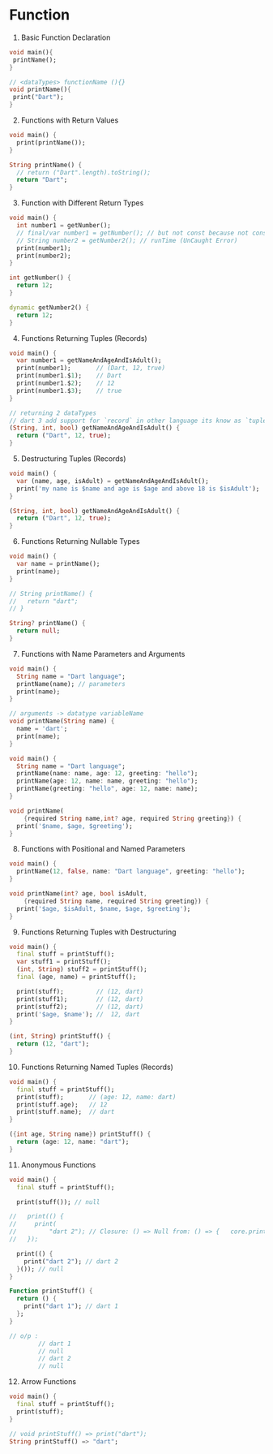 # Function

1. Basic Function Declaration

```dart
void main(){
 printName();
}

// <dataTypes> functionName (){}
void printName(){
 print("Dart");
}
```

2. Functions with Return Values

```dart
void main() {
  print(printName());
}

String printName() {
  // return ("Dart".length).toString();
  return "Dart";
}
```

3. Function with Different Return Types

```dart
void main() {
  int number1 = getNumber();
  // final/var number1 = getNumber(); // but not const because not constant value
  // String number2 = getNumber2(); // runTime (UnCaught Error)
  print(number1);
  print(number2);
}

int getNumber() {
  return 12;
}

dynamic getNumber2() {
  return 12;
}

```

4. Functions Returning Tuples (Records)

```dart
void main() {
  var number1 = getNameAndAgeAndIsAdult();
  print(number1);       // (Dart, 12, true)
  print(number1.$1);    // Dart
  print(number1.$2);    // 12
  print(number1.$3);    // true
}

// returning 2 dataTypes
// dart 3 add support for `record` in other language its know as `tuple`
(String, int, bool) getNameAndAgeAndIsAdult() {
  return ("Dart", 12, true);
}
```

5. Destructuring Tuples (Records)

```dart
void main() {
  var (name, age, isAdult) = getNameAndAgeAndIsAdult();
  print('my name is $name and age is $age and above 18 is $isAdult');
}

(String, int, bool) getNameAndAgeAndIsAdult() {
  return ("Dart", 12, true);
}

```

6. Functions Returning Nullable Types

```dart
void main() {
  var name = printName();
  print(name);
}

// String printName() {
//   return "dart";
// }

String? printName() {
  return null;
}


```

7. Functions with Name Parameters and Arguments

```dart
void main() {
  String name = "Dart language";
  printName(name); // parameters
  print(name);
}

// arguments -> datatype variableName
void printName(String name) {
  name = 'dart';
  print(name);
}

```

```dart
void main() {
  String name = "Dart language";
  printName(name: name, age: 12, greeting: "hello");
  printName(age: 12, name: name, greeting: "hello");
  printName(greeting: "hello", age: 12, name: name);
}

void printName(
    {required String name,int? age, required String greeting}) {
  print('$name, $age, $greeting');
}
```

8. Functions with Positional and Named Parameters

```dart
void main() {
  printName(12, false, name: "Dart language", greeting: "hello");
}

void printName(int? age, bool isAdult,
    {required String name, required String greeting}) {
  print('$age, $isAdult, $name, $age, $greeting');
}

```

9. Functions Returning Tuples with Destructuring

```dart
void main() {
  final stuff = printStuff();
  var stuff1 = printStuff();
  (int, String) stuff2 = printStuff();
  final (age, name) = printStuff();

  print(stuff);         // (12, dart)
  print(stuff1);        // (12, dart)
  print(stuff2);        // (12, dart)
  print('$age, $name'); //  12, dart
}

(int, String) printStuff() {
  return (12, "dart");
}

```

10. Functions Returning Named Tuples (Records)

```dart
void main() {
  final stuff = printStuff();
  print(stuff);       // (age: 12, name: dart)
  print(stuff.age);   // 12
  print(stuff.name);  // dart
}

({int age, String name}) printStuff() {
  return (age: 12, name: "dart");
}
```

11. Anonymous Functions

```dart
void main() {
  final stuff = printStuff();

  print(stuff()); // null

//   print(() {
//     print(
//         "dart 2"); // Closure: () => Null from: () => {   core.print("dart 2"); }
//   });

  print(() {
    print("dart 2"); // dart 2
  }()); // null
}

Function printStuff() {
  return () {
    print("dart 1"); // dart 1
  };
}

// o/p :
        // dart 1
        // null
        // dart 2
        // null
```

12. Arrow Functions

```dart
void main() {
  final stuff = printStuff();
  print(stuff);
}

// void printStuff() => print("dart");
String printStuff() => "dart";
```
